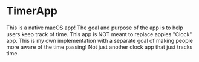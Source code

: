 # TimerApp
This is a native macOS app! The goal and purpose of the app is to help users keep track of time. This app is NOT meant to replace apples "Clock" app. This is my own implementation with a separate goal of making people more aware of the time passing! Not just another clock app that just tracks time. 
